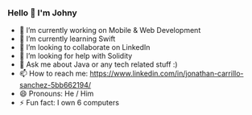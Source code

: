 ### Hello 👋 I'm Johny

<!--
**bi0hazarDD/bi0hazarDD** is a ✨ _special_ ✨ repository because its `README.md` (this file) appears on your GitHub profile.
-->

- 🔭 I’m currently working on Mobile & Web Development
- 🌱 I’m currently learning Swift
- 👯 I’m looking to collaborate on LinkedIn
- 🤔 I’m looking for help with Solidity
- 💬 Ask me about Java or any tech related stuff :)
- 📫 How to reach me: https://www.linkedin.com/in/jonathan-carrillo-sanchez-5bb662194/
- 😄 Pronouns: He / Him
- ⚡ Fun fact: I own 6 computers

